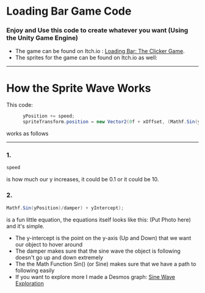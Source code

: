 # Loading Bar Game Code
### Enjoy and Use this code to create whatever you want (Using the Unity Game Engine)
+ The game can be found on Itch.io : [Loading Bar: The Clicker Game](https://knowledgecat247.itch.io/loading-bar-the-clicker-game).
+ The sprites for the game can be found on Itch.io as well: 
___

# How the Sprite Wave Works
This code:
```cs
      yPosition += speed;
      spriteTransform.position = new Vector2(0f + xOffset, (Mathf.Sin(yPosition)/damper) + yIntercept);
```
works as follows
___
 ### 1.
```cs
speed
```
is how much our y increases, it could be 0.1 or it could be 10.

### 2.
```cs
Mathf.Sin(yPosition)/damper) + yIntercept);
```
is a fun little equation,
the equations itself looks like this: (Put Photo here)
and it's simple.

+ The y-intercept is the point on the y-axis (Up and Down) that we want our object to hover around
+ The damper makes sure that the sine wave the object is following doesn't go up and down extremely
+ The the Math Function Sin() (or Sine) makes sure that we have a path to following easily
+ If you want to explore more I made a Desmos graph: [Sine Wave Exploration](https://www.desmos.com/calculator/gmljln3ffb)


